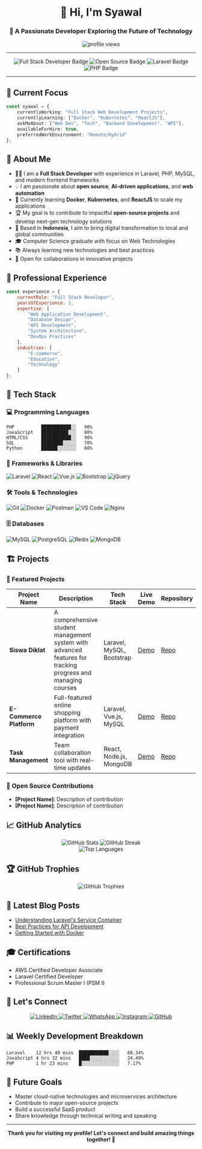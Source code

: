 <h1 align="center">👋 Hi, I'm Syawal</h1>
<h3 align="center">🚀 A Passionate Developer Exploring the Future of Technology</h3>

<div align="center">
  <img src="https://komarev.com/ghpvc/?username=syawal121008&label=Profile%20views&color=0e75b6&style=flat" alt="profile views" />
</div>

---

<p align="center">
  <img src="https://img.shields.io/badge/Developer-FullStack-blue?style=for-the-badge&logo=visualstudiocode&logoColor=white" alt="Full Stack Developer Badge" />
  <img src="https://img.shields.io/badge/Open%20Source-Enthusiast-green?style=for-the-badge&logo=github&logoColor=white" alt="Open Source Badge" />
  <img src="https://img.shields.io/badge/Code-Laravel-red?style=for-the-badge&logo=laravel&logoColor=white" alt="Laravel Badge" />
  <img src="https://img.shields.io/badge/Language-PHP-blue?style=for-the-badge&logo=php&logoColor=white" alt="PHP Badge" />
</p>

---

## 🎯 **Current Focus**
```typescript
const syawal = {
    currentlyWorking: "Full Stack Web Development Projects",
    currentlyLearning: ["Docker", "Kubernetes", "ReactJS"],
    askMeAbout: ["Web Dev", "Tech", "Backend Development", "API"],
    availableForHire: true,
    preferredWorkEnvironment: "Remote/Hybrid"
};
```

## 🌟 **About Me**

- 👨‍💻 I am a **Full Stack Developer** with experience in Laravel, PHP, MySQL, and modern frontend frameworks
- 💡 I am passionate about **open source**, **AI-driven applications**, and **web automation**
- 🌱 Currently learning **Docker**, **Kubernetes**, and **ReactJS** to scale my applications
- 🏆 My goal is to contribute to impactful **open-source projects** and develop next-gen technology solutions
- 📍 Based in **Indonesia**, I aim to bring digital transformation to local and global communities
- 🎓 Computer Science graduate with focus on Web Technologies
- 📚 Always learning new technologies and best practices
- 🤝 Open for collaborations in innovative projects

## 💼 **Professional Experience**

```javascript
const experience = {
    currentRole: "Full Stack Developer",
    yearsOfExperience: 3,
    expertise: [
        "Web Application Development",
        "Database Design",
        "API Development",
        "System Architecture",
        "DevOps Practices"
    ],
    industries: [
        "E-commerce",
        "Education",
        "Technology"
    ]
};
```

## 🔧 **Tech Stack**

### 💻 Programming Languages
```text
PHP          ███████████░░   90%
JavaScript   ██████████░░░   80%
HTML/CSS     ███████████░░   90%
SQL          ████████░░░░░   70%
Python       ██████░░░░░░░   60%
```

### 🚀 Frameworks & Libraries
![Laravel](https://img.shields.io/badge/Laravel-FF2D20?style=for-the-badge&logo=laravel&logoColor=white)
![React](https://img.shields.io/badge/React-20232A?style=for-the-badge&logo=react&logoColor=61DAFB)
![Vue.js](https://img.shields.io/badge/Vue.js-35495E?style=for-the-badge&logo=vue.js&logoColor=4FC08D)
![Bootstrap](https://img.shields.io/badge/Bootstrap-563D7C?style=for-the-badge&logo=bootstrap&logoColor=white)
![jQuery](https://img.shields.io/badge/jQuery-0769AD?style=for-the-badge&logo=jquery&logoColor=white)

### 🛠 Tools & Technologies
![Git](https://img.shields.io/badge/Git-F05032?style=for-the-badge&logo=git&logoColor=white)
![Docker](https://img.shields.io/badge/Docker-2CA5E0?style=for-the-badge&logo=docker&logoColor=white)
![Postman](https://img.shields.io/badge/Postman-FF6C37?style=for-the-badge&logo=postman&logoColor=white)
![VS Code](https://img.shields.io/badge/VS_Code-0078D4?style=for-the-badge&logo=visual%20studio%20code&logoColor=white)
![Nginx](https://img.shields.io/badge/Nginx-009639?style=for-the-badge&logo=nginx&logoColor=white)

### 🗄️ Databases
![MySQL](https://img.shields.io/badge/MySQL-005C84?style=for-the-badge&logo=mysql&logoColor=white)
![PostgreSQL](https://img.shields.io/badge/PostgreSQL-316192?style=for-the-badge&logo=postgresql&logoColor=white)
![Redis](https://img.shields.io/badge/Redis-DC382D?style=for-the-badge&logo=redis&logoColor=white)
![MongoDB](https://img.shields.io/badge/MongoDB-4EA94B?style=for-the-badge&logo=mongodb&logoColor=white)

## 🏗️ **Projects**

### 📌 Featured Projects
| Project Name | Description | Tech Stack | Live Demo | Repository |
|--------------|-------------|------------|-----------|------------|
| **Siswa Diklat** | A comprehensive student management system with advanced features for tracking progress and managing courses | Laravel, MySQL, Bootstrap | [Demo](https://demo-link) | [Repo](https://github.com/syawal121008/siswa_diklat) |
| **E-Commerce Platform** | Full-featured online shopping platform with payment integration | Laravel, Vue.js, MySQL | [Demo](https://demo-link) | [Repo](#) |
| **Task Management** | Team collaboration tool with real-time updates | React, Node.js, MongoDB | [Demo](https://demo-link) | [Repo](#) |

### 🌟 Open Source Contributions
- **[Project Name]**: Description of contribution
- **[Project Name]**: Description of contribution

## 📈 **GitHub Analytics**

<div align="center">
  <img src="https://github-readme-stats.vercel.app/api?username=syawal121008&show_icons=true&theme=radical" alt="GitHub Stats" />
  <img src="https://github-readme-streak-stats.herokuapp.com/?user=syawal121008&theme=radical" alt="GitHub Streak" />
</div>

<div align="center">
  <img src="https://github-readme-stats.vercel.app/api/top-langs/?username=syawal121008&layout=compact&theme=radical" alt="Top Languages" />
</div>

## 🏆 **GitHub Trophies**
<div align="center">
  <img src="https://github-profile-trophy.vercel.app/?username=syawal121008&theme=radical&no-frame=false&no-bg=true&margin-w=4" alt="GitHub Trophies"/>
</div>

## 📝 **Latest Blog Posts**
<!-- BLOG-POST-LIST:START -->
- [Understanding Laravel's Service Container](https://your-blog-url)
- [Best Practices for API Development](https://your-blog-url)
- [Getting Started with Docker](https://your-blog-url)
<!-- BLOG-POST-LIST:END -->

## 🎓 **Certifications**
- AWS Certified Developer Associate
- Laravel Certified Developer
- Professional Scrum Master I (PSM I)

## 🤝 **Let's Connect**

<div align="center">
  <a href="https://linkedin.com/in/yourusername" target="_blank">
    <img src="https://img.shields.io/badge/LinkedIn-0077B5?style=for-the-badge&logo=linkedin&logoColor=white" alt="LinkedIn"/>
  </a>
  <a href="https://twitter.com/yourusername" target="_blank">
    <img src="https://img.shields.io/badge/Twitter-1DA1F2?style=for-the-badge&logo=twitter&logoColor=white" alt="Twitter"/>
  </a>
  <a href="https://wa.me/628123456789" target="_blank">
    <img src="https://img.shields.io/badge/WhatsApp-25D366?style=for-the-badge&logo=whatsapp&logoColor=white" alt="WhatsApp"/>
  </a>
  <a href="https://instagram.com/syawal121008" target="_blank">
    <img src="https://img.shields.io/badge/Instagram-E4405F?style=for-the-badge&logo=instagram&logoColor=white" alt="Instagram"/>
  </a>
  <a href="https://github.com/syawal121008" target="_blank">
    <img src="https://img.shields.io/badge/GitHub-181717?style=for-the-badge&logo=github&logoColor=white" alt="GitHub"/>
  </a>
</div>

## 📊 **Weekly Development Breakdown**
```text
Laravel    12 hrs 40 mins  ███████████░░░░   68.34%
JavaScript 4 hrs 32 mins   ████░░░░░░░░░░░   24.49%
PHP        1 hr 23 mins    █░░░░░░░░░░░░░░   7.17%
```

## 🎯 **Future Goals**
- Master cloud-native technologies and microservices architecture
- Contribute to major open-source projects
- Build a successful SaaS product
- Share knowledge through technical writing and speaking

---

<div align="center">
  <b>Thank you for visiting my profile! Let's connect and build amazing things together! 🚀</b>
</div>

